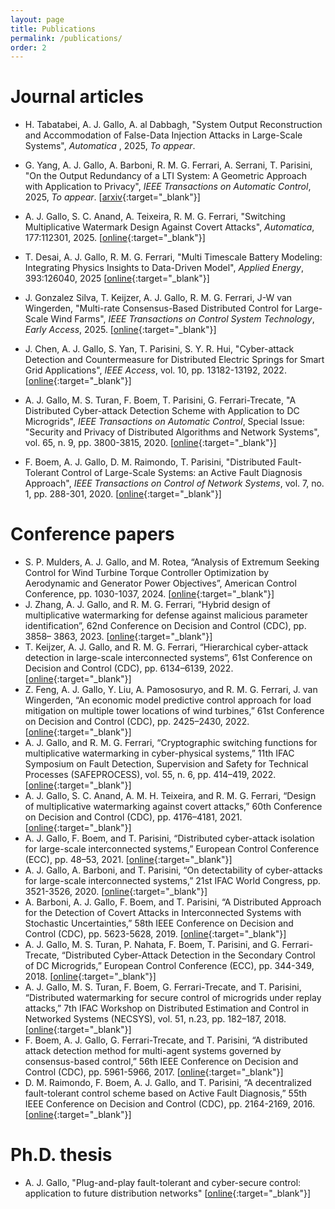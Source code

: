 ```yaml
---
layout: page
title: Publications
permalink: /publications/
order: 2
---
```


<h1>Journal articles</h1>

- H. Tabatabei, A. J. Gallo, A. al Dabbagh, "System Output Reconstruction and Accommodation of False-Data Injection Attacks in Large-Scale Systems", <i> Automatica </i>, 2025, <i>To appear</i>.

- G. Yang, A. J. Gallo, A. Barboni, R. M. G. Ferrari, A. Serrani, T. Parisini, "On the Output Redundancy of a LTI System: A Geometric Approach with Application to Privacy", <i>IEEE Transactions on Automatic Control</i>, 2025, <i>To appear</i>.
[[arxiv](https://arxiv.org/abs/2409.17705){:target="_blank"}]
  
- A. J. Gallo, S. C. Anand, A. Teixeira, R. M. G. Ferrari, "Switching Multiplicative Watermark Design Against Covert Attacks", <i>Automatica</i>, 177:112301, 2025.
[[online](https://doi.org/10.1016/j.automatica.2025.112301){:target="_blank"}]

- T. Desai, A. J. Gallo, R. M. G. Ferrari, "Multi Timescale Battery Modeling: Integrating Physics Insights to Data-Driven Model", <i>Applied Energy</i>, 393:126040, 2025
[[online](https://doi.org/10.1016/j.apenergy.2025.126040){:target="_blank"}]

- J. Gonzalez Silva, T. Keijzer, A. J. Gallo, R. M. G. Ferrari, J-W van Wingerden, "Multi-rate Consensus-Based Distributed Control for Large-Scale Wind Farms", <i>IEEE Transactions on Control System Technology</i>, <i>Early Access</i>, 2025.
[[online](https://doi.org/10.1109/TCST.2025.3550033){:target="_blank"}]

- J. Chen, A. J. Gallo, S. Yan, T. Parisini, S. Y. R. Hui, "Cyber-attack Detection and Countermeasure for Distributed Electric Springs for Smart Grid Applications", <i>IEEE Access</i>, vol. 10, pp. 13182-13192, 2022.
[[online](https://doi.org/10.1109/ACCESS.2022.3145015){:target="_blank"}]

- A. J. Gallo, M. S. Turan, F. Boem, T. Parisini, G. Ferrari-Trecate, "A Distributed Cyber-attack Detection Scheme with Application to DC Microgrids", <i>IEEE Transactions on Automatic Control</i>, Special Issue: "Security and Privacy of Distributed Algorithms and Network Systems", vol. 65, n. 9, pp. 3800-3815, 2020.
[[online](https://doi.org/10.1109/TAC.2020.2982577){:target="_blank"}]

- F. Boem, A. J. Gallo, D. M. Raimondo, T. Parisini, "Distributed Fault-Tolerant Control of Large-Scale Systems: an Active Fault Diagnosis Approach", <i>IEEE Transactions on Control of Network Systems</i>, vol. 7, no. 1, pp. 288-301, 2020.
[[online](https://doi.org/10.1109/TCNS.2019.2913557){:target="_blank"}]

<h1>Conference papers</h1>

- S. P. Mulders, A. J. Gallo, and M. Rotea, “Analysis of Extremum Seeking Control for Wind Turbine Torque Controller Optimization by Aerodynamic and Generator Power Objectives”, American Control Conference, pp. 1030-1037, 2024.
[[online](https://doi.org/10.23919/ACC60939.2024.10644899){:target="_blank"}]
- J. Zhang, A. J. Gallo, and R. M. G. Ferrari, “Hybrid design of multiplicative watermarking for defense against malicious parameter identification”, 62nd Conference on Decision and Control (CDC), pp. 3858– 3863, 2023.
[[online](https://doi.org/10.1109/CDC49753.2023.10383837){:target="_blank"}]
- T. Keijzer, A. J. Gallo, and R. M. G. Ferrari, “Hierarchical cyber-attack detection in large-scale interconnected systems”, 61st Conference on Decision and Control (CDC), pp. 6134–6139, 2022.
[[online](https://doi.org/10.1109/CDC51059.2022.9993072){:target="_blank"}]
- Z. Feng, A. J. Gallo, Y. Liu, A. Pamososuryo, and R. M. G. Ferrari, J. van Wingerden, “An economic model predictive control approach for load mitigation on multiple tower locations of wind turbines,” 61st Conference on Decision and Control (CDC), pp. 2425–2430, 2022.
[[online](https://doi.org/10.1109/CDC51059.2022.9992553){:target="_blank"}]
- A. J. Gallo, and R. M. G. Ferrari, “Cryptographic switching functions for multiplicative watermarking in cyber-physical systems,” 11th IFAC Symposium on Fault Detection, Supervision and Safety for Technical Processes (SAFEPROCESS), vol. 55, n. 6, pp. 414–419, 2022.
[[online](https://doi.org/10.1016/j.ifacol.2022.07.164){:target="_blank"}]
- A. J. Gallo, S. C. Anand, A. M. H. Teixeira, and R. M. G. Ferrari, “Design of multiplicative watermarking against covert attacks,” 60th Conference on Decision and Control (CDC), pp. 4176–4181, 2021.
[[online](https://doi.org/10.1109/CDC45484.2021.9683075){:target="_blank"}]
- A. J. Gallo, F. Boem, and T. Parisini, “Distributed cyber-attack isolation for large-scale interconnected systems,” European Control Conference (ECC), pp. 48–53, 2021.
[[online](https://doi.org/10.23919/ECC54610.2021.9655176){:target="_blank"}]
- A. J. Gallo, A. Barboni, and T. Parisini, “On detectability of cyber-attacks for large-scale interconnected systems,” 21st IFAC World Congress, pp. 3521-3526, 2020.
[[online](https://doi.org/10.1016/j.ifacol.2020.12.1714){:target="_blank"}]
- A. Barboni, A. J. Gallo, F. Boem, and T. Parisini, “A Distributed Approach for the Detection of Covert Attacks in Interconnected Systems with Stochastic Uncertainties,” 58th IEEE Conference on Decision and Control (CDC), pp. 5623-5628, 2019.
[[online](https://doi.org/10.1109/CDC40024.2019.9030237){:target="_blank"}]
- A. J. Gallo, M. S. Turan, P. Nahata, F. Boem, T. Parisini, and G. Ferrari-Trecate, “Distributed Cyber-Attack Detection in the Secondary Control of DC Microgrids,” European Control Conference (ECC), pp. 344-349, 2018.
[[online](https://doi.org/10.23919/ECC.2018.8550549){:target="_blank"}]
- A. J. Gallo, M. S. Turan, F. Boem, G. Ferrari-Trecate, and T. Parisini, “Distributed watermarking for secure control of microgrids under replay attacks,” 7th IFAC Workshop on Distributed Estimation and Control in Networked Systems (NECSYS), vol. 51, n.23, pp. 182–187, 2018.
[[online](https://doi.org/10.1016/j.ifacol.2018.12.032){:target="_blank"}]
- F. Boem, A. J. Gallo, G. Ferrari-Trecate, and T. Parisini, “A distributed attack detection method for multi-agent systems governed by consensus-based control,” 56th IEEE Conference on Decision and Control (CDC), pp. 5961-5966, 2017.
[[online](https://doi.org/10.1109/CDC.2017.8264562){:target="_blank"}]
- D. M. Raimondo, F. Boem, A. J. Gallo, and T. Parisini, “A decentralized fault-tolerant control scheme based on Active Fault Diagnosis,” 55th IEEE Conference on Decision and Control (CDC), pp. 2164-2169, 2016.
[[online](https://doi.org/10.1109/CDC.2016.7798584){:target="_blank"}]

<h1>Ph.D. thesis</h1>

- A. J. Gallo, "Plug-and-play fault-tolerant and cyber-secure control: application to future distribution networks"
[[online](https://spiral.imperial.ac.uk/entities/publication/5f956a5a-0e63-4e32-a79c-e56b74f06649){:target="_blank"}]
